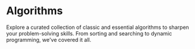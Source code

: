 # Algorithms
Explore a curated collection of classic and essential algorithms to sharpen your problem-solving skills. From sorting and searching to dynamic programming, we've covered it all.